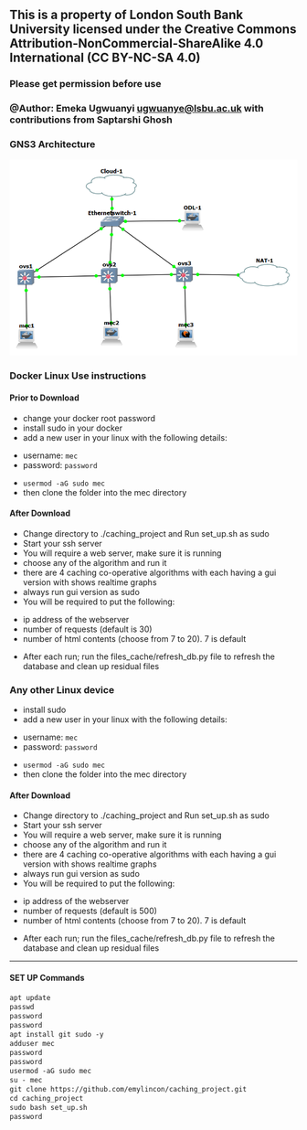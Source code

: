 ## This is a property of London South Bank University licensed under the Creative Commons Attribution-NonCommercial-ShareAlike 4.0 International (CC BY-NC-SA 4.0)

### Please get permission before use

### @Author: Emeka Ugwuanyi ugwuanye@lsbu.ac.uk with contributions from Saptarshi Ghosh
### GNS3 Architecture
![gns3 architecture](gns3_arch.png)
### Docker Linux Use instructions
#### Prior to Download
* change your docker root password
* install sudo in your docker
* add a new user in your linux with the following details:
- username: `mec`
- password: `password`
* `usermod -aG sudo mec`
* then clone the folder into the mec directory 
#### After Download 
* Change directory to ./caching_project and Run set_up.sh as sudo
* Start your ssh server
* You will require a web server, make sure it is running
* choose any of the algorithm and run it
* there are 4 caching co-operative algorithms with each having a gui version with shows realtime graphs
* always run gui version as sudo
* You will be required to put the following:
- ip address of the webserver
- number of requests (default is 30)
- number of html contents (choose from 7 to 20). 7 is default
* After each run; run the files_cache/refresh_db.py file to refresh the database and clean up residual files

### Any other Linux device 
* install sudo
* add a new user in your linux with the following details:
- username: `mec`
- password: `password`
* `usermod -aG sudo mec`
* then clone the folder into the mec directory 
#### After Download 
* Change directory to ./caching_project and Run set_up.sh as sudo
* Start your ssh server
* You will require a web server, make sure it is running
* choose any of the algorithm and run it
* there are 4 caching co-operative algorithms with each having a gui version with shows realtime graphs
* always run gui version as sudo
* You will be required to put the following:
- ip address of the webserver
- number of requests (default is 500)
- number of html contents (choose from 7 to 20). 7 is default
* After each run; run the files_cache/refresh_db.py file to refresh the database and clean up residual files


__________________________________________________
#### SET UP Commands
```
apt update  
passwd   
password   
password   
apt install git sudo -y  
adduser mec  
password  
password  
usermod -aG sudo mec  
su - mec  
git clone https://github.com/emylincon/caching_project.git  
cd caching_project  
sudo bash set_up.sh  
password
```
